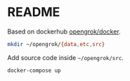 # README

Based on dockerhub [opengrok/docker](https://hub.docker.com/r/opengrok/docker/).

```bash
mkdir ~/opengrok/{data,etc,src}
```

Add source code inside `~/opengrok/src`.

```bash
docker-compose up
```
